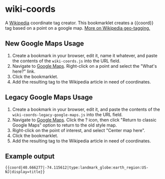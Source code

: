 # wiki-coords

A [Wikipedia](http://en.wikipedia.org/ "Wikipedia") coordinate tag creator. This bookmarklet creates a {{coord}} tag based on a point on a google map. [More on Wikipedia geo-tagging.](https://en.wikipedia.org/wiki/Wikipedia:WikiProject_Geographical_coordinates "Wikipedia geo-tagging")

## New Google Maps Usage

1. Create a bookmark in your browser, edit it, name it whatever, and paste the contents of the `wiki-coords.js` into the URL field.
2. Navigate to [Google Maps](https://maps.google.com/ "Google Maps"). Right-click on a point and select the "What's here?" link.
3. Click the bookmarklet.
4. Add the resulting tag to the Wikipedia article in need of coordinates.

## Legacy Google Maps Usage

1. Create a bookmark in your browser, edit it, and paste the contents of the `wiki-coords-legacy-google-maps.js` into the URL field.
2. Navigate to [Google Maps](https://maps.google.com/ "Google Maps"). Click the ? icon, then click "Return to classic Google Maps" option to return to the old style map.
3. Right-click on the point of interest, and select "Center map here".
4. Click the bookmarklet.
5. Add the resulting tag to the Wikipedia article in need of coordinates.

## Example output

<code>{{coord|40.666277|-74.115612|type:landmark_globe:earth_region:US-NJ|display=title}}</code>
